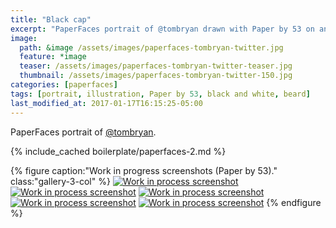 ```yaml
---
title: "Black cap"
excerpt: "PaperFaces portrait of @tombryan drawn with Paper by 53 on an iPad."
image: 
  path: &image /assets/images/paperfaces-tombryan-twitter.jpg 
  feature: *image
  teaser: /assets/images/paperfaces-tombryan-twitter-teaser.jpg
  thumbnail: /assets/images/paperfaces-tombryan-twitter-150.jpg
categories: [paperfaces]
tags: [portrait, illustration, Paper by 53, black and white, beard]
last_modified_at: 2017-01-17T16:15:25-05:00
---
```


PaperFaces portrait of [@tombryan](https://twitter.com/tombryan).

{% include_cached boilerplate/paperfaces-2.md %}

{% figure caption:"Work in progress screenshots (Paper by 53)." class:"gallery-3-col" %}
[![Work in process screenshot](/assets/images/paperfaces-tombryan-process-1-750.jpg)](/assets/images/paperfaces-tombryan-process-1-lg.jpg)
[![Work in process screenshot](/assets/images/paperfaces-tombryan-process-2-600.jpg)](/assets/images/paperfaces-tombryan-process-2-lg.jpg)
[![Work in process screenshot](/assets/images/paperfaces-tombryan-process-3-600.jpg)](/assets/images/paperfaces-tombryan-process-3-lg.jpg)
[![Work in process screenshot](/assets/images/paperfaces-tombryan-process-4-600.jpg)](/assets/images/paperfaces-tombryan-process-4-lg.jpg)
[![Work in process screenshot](/assets/images/paperfaces-tombryan-process-5-600.jpg)](/assets/images/paperfaces-tombryan-process-5-lg.jpg)
{% endfigure %}

